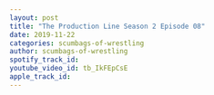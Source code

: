 ```yaml
---
layout: post
title: "The Production Line Season 2 Episode 08"
date: 2019-11-22
categories: scumbags-of-wrestling
author: scumbags-of-wrestling
spotify_track_id: 
youtube_video_id: tb_IkFEpCsE
apple_track_id: 
---
```

